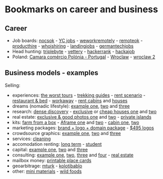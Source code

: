 # Bookmarks on career and business

## Career

- Job boards: [nocsok](https://nocsok.com/) - [YC jobs](www.ycombinator.com/companies) - [weworkremotely](https://weworkremotely.com/) - [remoteok](https://remoteok.io/) - [producthire](https://producthire.net/) - [whoishiring](https://whoishiring.io/) - [landingjobs](https://landing.jobs/) - [germantechjobs](https://germantechjobs.de/) 
- Head hunting: [triplebyte](https://triplebyte.com/) - [vettery](https://www.vettery.com/candidate/tech) - [hackerrank](https://www.hackerrank.com/) - [hackajob](https://hackajob.co/)
- Poland: [Camara comércio Polónia - Portugal](http://ppcc.pl) - [Wroclaw](https://www.monterail.com/careers) - [wroclaw 2](https://10clouds.com/careers)

## Business models - examples

Selling:

- experiences: [the worst tours](https://theworsttours.weebly.com/) - [trekking guides](https://andrewskurka.com/) - [rent scenario](https://www.unchartedbooks.com/adventurers-club.php) - [restaurant & bed](https://www.brushlandeatinghouse.com/) - [workaway](https://www.workaway.info/) - [rent cabins](https://www.cabinscape.com/) and [houses](https://www.silentliving.pt/)
- dreams (nomadic lifestyle): [example one](https://www.nomadicmatt.com/), [two](https://sofianaaustralia.com/) and [three](https://craigmod.com/)
- research: [dense discovery](https://www.densediscovery.com/) - [exclusive](https://www.wowhaus.co.uk/) or [cheap houses one](https://www.instagram.com/cheapoldhouses/) and [two](https://www.instagram.com/cheapirishhouses/) 
- real estate: [exclusive & good photos one](https://www.fantasticfrank.de/) and [two](https://www.themodernhouse.com/) - [private islands](http://www.vladi-private-islands.de/)
- kits: [farm from a box](https://farmfromabox.com/) - [Aframe one](https://avrame.com/) and [two](https://dubldom.com/eu) - [cabin one](https://buildcover.com/), [two](https://www.kodasema.com/pt/)
- marketing packages: [brand + logo + domain package](https://www.brandbucket.com/) - [$495 logos](https://logo.pizza/)
- crowdsource graphics: [example one](https://www.crowdspring.com/), [two](https://draftss.com/) and [three](https://www.manypixels.co/)
- services: [cleaning](https://www.maidsinblack.com/)
- accomodation renting: [long term](https://www.uniplaces.com/) - [student](https://www.studentville.pt/en)
- capital: [example one](https://shl.vc/), [two](https://www.generalcatalyst.com/) and [three](https://www.tinycapital.com/)
- consulting: [example one](https://hashref.com/), [two](https://roybarber.com/), [three](https://consulting.joreteg.com/) and [four](www.desktopneo.com) - [real estate](https://www.zeonamcintyre.com/)
- mailbox money: [printable place cards](https://www.placecard.me/)
- geoarbitrage: [mturk](https://www.mturk.com/worker) - [kolotibablo](https://kolotibablo.com/main/home)
- other: [mini materials](https://www.minimaterials.com/) - [wild foods](https://alexandermcnaughton.com/)